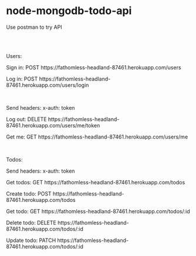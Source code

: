 # node-mongodb-todo-api
<p>Use postman to try API</p>
<br><br>

<p>Users:<p>
  <p>Sign in: POST https://fathomless-headland-87461.herokuapp.com/users</p>
  <p>Log in: POST https://fathomless-headland-87461.herokuapp.com/users/login</p>
  <br>
  <p>Send headers: x-auth: token</p>
  <p>Log out: DELETE https://fathomless-headland-87461.herokuapp.com/users/me/token</p>
  <p>Get me: GET https://fathomless-headland-87461.herokuapp.com/users/me</p>
<br>
<p>Todos:</p>
            <p>Send headers: x-auth: token</p>
  <p>Get todos: GET https://fathomless-headland-87461.herokuapp.com/todos</p>
  <p>Create todo: POST https://fathomless-headland-87461.herokuapp.com/todos</p>
  <p>Get todo: GET https://fathomless-headland-87461.herokuapp.com/todos/:id</p>
  <p>Delete todo: DELETE https://fathomless-headland-87461.herokuapp.com/todos/:id</p>
  <p>Update todo: PATCH https://fathomless-headland-87461.herokuapp.com/todos/:id</p>
